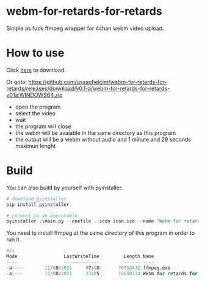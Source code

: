 # webm-for-retards-for-retards
Simple as fuck ffmpeg wrapper for 4chan webm video upload.

# How to use

Click [here](https://github.com/ussaohelcim/webm-for-retards-for-retards/releases/download/v0.1-a/webm-for-retards-for-retards-v01a.WINDOWS64.zip) to download.

Or goto: https://github.com/ussaohelcim/webm-for-retards-for-retards/releases/download/v0.1-a/webm-for-retards-for-retards-v01a.WINDOWS64.zip

- open the program
- select the video
- wait
- the program will close
- the webm will be avaiable in the same directory as this program
- the output will be a webm without audio and 1 minute and 29 seconds maximun lenght

# Build

You can also build by yourself with pyinstaller.

```python
# download pyinstaller
pip install pyinstaller

# convert to an executable 
pyinstaller .\main.py --onefile --icon icon.ico --name "Webm for retards for retards windows64" 
```

You need to install ffmpeg at the same directory of this program in order to run it.

```python
#ls
Mode                 LastWriteTime         Length Name
----                 -------------         ------ ----
-a----        11/08/2021     07:08       76754432 ffmpeg.exe
-a----        11/08/2021     23:05       10698134 Webm for retards for retards.exe 
```
